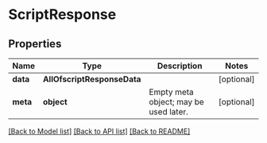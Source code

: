 # ScriptResponse

## Properties
Name | Type | Description | Notes
------------ | ------------- | ------------- | -------------
**data** | **AllOfscriptResponseData** |  | [optional] 
**meta** | **object** | Empty meta object; may be used later. | [optional] 

[[Back to Model list]](../../README.md#documentation-for-models) [[Back to API list]](../../README.md#documentation-for-api-endpoints) [[Back to README]](../../README.md)

